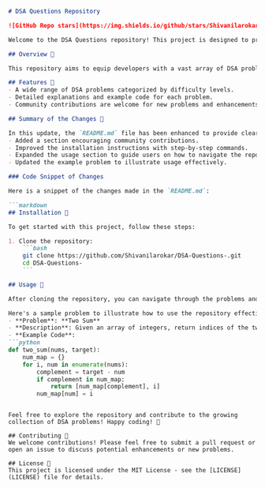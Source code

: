 ```markdown
# DSA Questions Repository

![GitHub Repo stars](https://img.shields.io/github/stars/Shivanilarokar/DSA-Questions-) ![GitHub forks](https://img.shields.io/github/forks/Shivanilarokar/DSA-Questions-) ![GitHub issues](https://img.shields.io/github/issues/Shivanilarokar/DSA-Questions-)

Welcome to the DSA Questions repository! This project is designed to provide a comprehensive set of DSA questions that can help developers of all skill levels enhance their problem-solving capabilities. Each problem is carefully curated to cover various data structures and algorithms.

## Overview 🌟

This repository aims to equip developers with a vast array of DSA problems, enabling them to enhance their problem-solving skills and coding proficiency.

## Features 🎉
- A wide range of DSA problems categorized by difficulty levels.
- Detailed explanations and example code for each problem.
- Community contributions are welcome for new problems and enhancements.

## Summary of the Changes 📝

In this update, the `README.md` file has been enhanced to provide clearer instructions for users. Key changes include:
- Added a section encouraging community contributions.
- Improved the installation instructions with step-by-step commands.
- Expanded the usage section to guide users on how to navigate the repository.
- Updated the example problem to illustrate usage effectively.

### Code Snippet of Changes

Here is a snippet of the changes made in the `README.md`:

```markdown
## Installation 🔧

To get started with this project, follow these steps:

1. Clone the repository:
    ```bash
    git clone https://github.com/Shivanilarokar/DSA-Questions-.git
    cd DSA-Questions-
    ```

## Usage 📖

After cloning the repository, you can navigate through the problems and start practicing! Each problem includes a detailed explanation and example code.

Here's a sample problem to illustrate how to use the repository effectively:
- **Problem**: **Two Sum**
- **Description**: Given an array of integers, return indices of the two numbers such that they add up to a specific target.
- **Example Code**:
```python
def two_sum(nums, target):
    num_map = {}
    for i, num in enumerate(nums):
        complement = target - num
        if complement in num_map:
            return [num_map[complement], i]
        num_map[num] = i
```
```

Feel free to explore the repository and contribute to the growing collection of DSA problems! Happy coding! 🎊

## Contributing 🤝
We welcome contributions! Please feel free to submit a pull request or open an issue to discuss potential enhancements or new problems.

## License 📜
This project is licensed under the MIT License - see the [LICENSE](LICENSE) file for details.
```